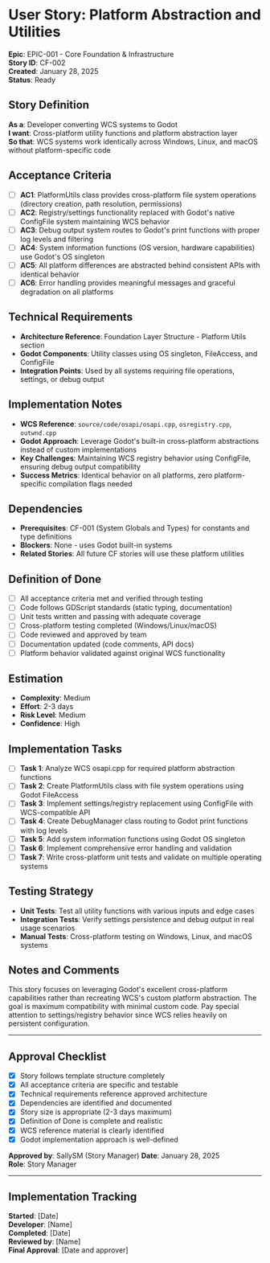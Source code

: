 # User Story: Platform Abstraction and Utilities

**Epic**: EPIC-001 - Core Foundation & Infrastructure  
**Story ID**: CF-002  
**Created**: January 28, 2025  
**Status**: Ready

## Story Definition
**As a**: Developer converting WCS systems to Godot  
**I want**: Cross-platform utility functions and platform abstraction layer  
**So that**: WCS systems work identically across Windows, Linux, and macOS without platform-specific code

## Acceptance Criteria
- [ ] **AC1**: PlatformUtils class provides cross-platform file system operations (directory creation, path resolution, permissions)
- [ ] **AC2**: Registry/settings functionality replaced with Godot's native ConfigFile system maintaining WCS behavior
- [ ] **AC3**: Debug output system routes to Godot's print functions with proper log levels and filtering
- [ ] **AC4**: System information functions (OS version, hardware capabilities) use Godot's OS singleton
- [ ] **AC5**: All platform differences are abstracted behind consistent APIs with identical behavior
- [ ] **AC6**: Error handling provides meaningful messages and graceful degradation on all platforms

## Technical Requirements
- **Architecture Reference**: Foundation Layer Structure - Platform Utils section
- **Godot Components**: Utility classes using OS singleton, FileAccess, and ConfigFile
- **Integration Points**: Used by all systems requiring file operations, settings, or debug output

## Implementation Notes
- **WCS Reference**: `source/code/osapi/osapi.cpp`, `osregistry.cpp`, `outwnd.cpp`
- **Godot Approach**: Leverage Godot's built-in cross-platform abstractions instead of custom implementations
- **Key Challenges**: Maintaining WCS registry behavior using ConfigFile, ensuring debug output compatibility
- **Success Metrics**: Identical behavior on all platforms, zero platform-specific compilation flags needed

## Dependencies
- **Prerequisites**: CF-001 (System Globals and Types) for constants and type definitions
- **Blockers**: None - uses Godot built-in systems
- **Related Stories**: All future CF stories will use these platform utilities

## Definition of Done
- [ ] All acceptance criteria met and verified through testing
- [ ] Code follows GDScript standards (static typing, documentation)
- [ ] Unit tests written and passing with adequate coverage
- [ ] Cross-platform testing completed (Windows/Linux/macOS)
- [ ] Code reviewed and approved by team
- [ ] Documentation updated (code comments, API docs)
- [ ] Platform behavior validated against original WCS functionality

## Estimation
- **Complexity**: Medium
- **Effort**: 2-3 days
- **Risk Level**: Medium
- **Confidence**: High

## Implementation Tasks
- [ ] **Task 1**: Analyze WCS osapi.cpp for required platform abstraction functions
- [ ] **Task 2**: Create PlatformUtils class with file system operations using Godot FileAccess
- [ ] **Task 3**: Implement settings/registry replacement using ConfigFile with WCS-compatible API
- [ ] **Task 4**: Create DebugManager class routing to Godot print functions with log levels
- [ ] **Task 5**: Add system information functions using Godot OS singleton
- [ ] **Task 6**: Implement comprehensive error handling and validation
- [ ] **Task 7**: Write cross-platform unit tests and validate on multiple operating systems

## Testing Strategy
- **Unit Tests**: Test all utility functions with various inputs and edge cases
- **Integration Tests**: Verify settings persistence and debug output in real usage scenarios
- **Manual Tests**: Cross-platform testing on Windows, Linux, and macOS systems

## Notes and Comments
This story focuses on leveraging Godot's excellent cross-platform capabilities rather than recreating WCS's custom platform abstraction. The goal is maximum compatibility with minimal custom code. Pay special attention to settings/registry behavior since WCS relies heavily on persistent configuration.

---

## Approval Checklist
- [x] Story follows template structure completely
- [x] All acceptance criteria are specific and testable
- [x] Technical requirements reference approved architecture
- [x] Dependencies are identified and documented
- [x] Story size is appropriate (2-3 days maximum)
- [x] Definition of Done is complete and realistic
- [x] WCS reference material is clearly identified
- [x] Godot implementation approach is well-defined

**Approved by**: SallySM (Story Manager) **Date**: January 28, 2025  
**Role**: Story Manager

---

## Implementation Tracking
**Started**: [Date]  
**Developer**: [Name]  
**Completed**: [Date]  
**Reviewed by**: [Name]  
**Final Approval**: [Date and approver]